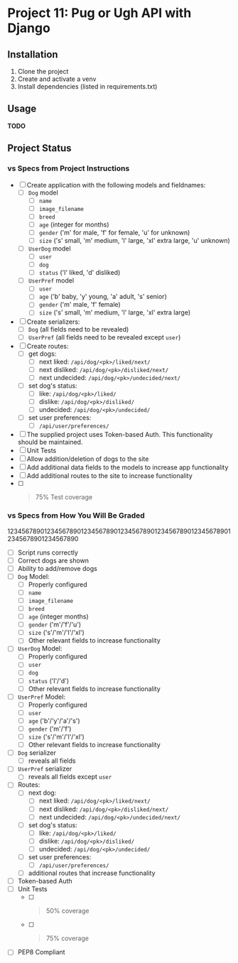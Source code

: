Project 11: Pug or Ugh API with Django
======================================

Installation
------------
1. Clone the project
2. Create and activate a venv
3. Install dependencies (listed in requirements.txt)

Usage
-----
**TODO**

Project Status
--------------
### vs Specs from Project Instructions ###
- [ ] Create application with the following models and fieldnames:
  - [ ] `Dog` model
    - [ ] `name`
    - [ ] `image_filename`
    - [ ] `breed`
    - [ ] `age` (integer for months)
    - [ ] `gender` ('m' for male, 'f' for female, 'u' for unknown)
    - [ ] `size` ('s' small, 'm' medium, 'l' large, 'xl' extra large,
          'u' unknown)
  - [ ] `UserDog` model
    - [ ] `user`
    - [ ] `dog`
    - [ ] `status` ('l' liked, 'd' disliked)
  - [ ] `UserPref` model
    - [ ] `user`
    - [ ] `age` ('b' baby, 'y' young, 'a' adult, 's' senior)
    - [ ] `gender` ('m' male, 'f' female)
    - [ ] `size` ('s' small, 'm' medium, 'l' large, 'xl' extra large)
- [ ] Create serializers:
  - [ ] `Dog` (all fields need to be revealed)
  - [ ] `UserPref` (all fields need to be revealed except `user`)
- [ ] Create routes:
  - [ ] get dogs:
    - [ ] next liked: `/api/dog/<pk>/liked/next/`
    - [ ] next disliked: `/api/dog/<pk>/disliked/next/`
    - [ ] next undecided: `/api/dog/<pk>/undecided/next/`
  - [ ] set dog's status:
    - [ ] like: `/api/dog/<pk>/liked/`
    - [ ] dislike: `/api/dog/<pk>/disliked/`
    - [ ] undecided: `/api/dog/<pk>/undecided/`
  - [ ] set user preferences:
    - [ ] `/api/user/preferences/`
- [ ] The supplied project uses Token-based Auth. This functionality should be
      maintained.
- [ ] Unit Tests
- [ ] Allow addition/deletion of dogs to the site
- [ ] Add additional data fields to the models to increase app functionality
- [ ] Add additional routes to the site to increase functionality
- [ ] >75% Test coverage

### vs Specs from How You Will Be Graded ###
12345678901234567890123456789012345678901234567890123456789012345678901234567890
- [ ] Script runs correctly
- [ ] Correct dogs are shown
- [ ] Ability to add/remove dogs
- [ ] `Dog` Model:
  - [ ] Properly configured
  - [ ] `name`
  - [ ] `image_filename`
  - [ ] `breed`
  - [ ] `age` (integer months)
  - [ ] `gender` ('m'/'f'/'u')
  - [ ] `size` ('s'/'m'/'l'/'xl')
  - [ ] Other relevant fields to increase functionality
- [ ] `UserDog` Model:
  - [ ] Properly configured
  - [ ] `user`
  - [ ] `dog`
  - [ ] `status` ('l'/'d')
  - [ ] Other relevant fields to increase functionality
- [ ] `UserPref` Model:
  - [ ] Properly configured
  - [ ] `user`
  - [ ] `age` ('b'/'y'/'a'/'s')
  - [ ] `gender` ('m'/'f')
  - [ ] `size` ('s'/'m'/'l'/'xl')
  - [ ] Other relevant fields to increase functionality
- [ ] `Dog` serializer
  - [ ] reveals all fields
- [ ] `UserPref` serializer
  - [ ] reveals all fields except `user`
- [ ] Routes:
  - [ ] next dog:
    - [ ] next liked: `/api/dog/<pk>/liked/next/`
    - [ ] next disliked: `/api/dog/<pk>/disliked/next/`
    - [ ] next undecided: `/api/dog/<pk>/undecided/next/`
  - [ ] set dog's status:
    - [ ] like: `/api/dog/<pk>/liked/`
    - [ ] dislike: `/api/dog/<pk>/disliked/`
    - [ ] undecided: `/api/dog/<pk>/undecided/`
  - [ ] set user preferences:
    - [ ] `/api/user/preferences/`
  - [ ] additional routes that increase functionality
- [ ] Token-based Auth
- [ ] Unit Tests
  - [ ] >50% coverage
  - [ ] >75% coverage
- [ ] PEP8 Compliant
